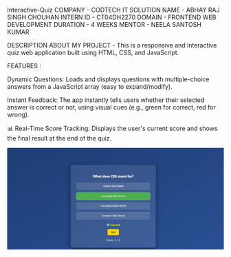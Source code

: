   Interactive-Quiz
  COMPANY - CODTECH IT SOLUTION
  NAME -  ABHAY RAJ SINGH CHOUHAN
  INTERN ID - CT04DH2270
  DOMAIN - FRONTEND WEB DEVELOPMENT
  DURATION - 4 WEEKS
  MENTOR - NEELA SANTOSH KUMAR

  DESCRIPTION ABOUT MY PROJECT - 
   This is a responsive and interactive quiz web application built using HTML, CSS, and JavaScript.

   FEATURES : 
   
   Dynamic Questions:
Loads and displays questions with multiple-choice answers from a JavaScript array (easy to expand/modify).

 Instant Feedback:
The app instantly tells users whether their selected answer is correct or not, using visual cues (e.g., green for correct, red for wrong).

📊 Real-Time Score Tracking:
Displays the user's current score and shows the final result at the end of the quiz.
   
  
   ![image alt](https://github.com/satyam427/Interactive-Quiz-Application1/blob/e308741de0161b8d703ffd0f4450f19e5c70dec9/Screenshot_3-8-2025_142517_127.0.0.1.jpeg)
     
     

     

  


